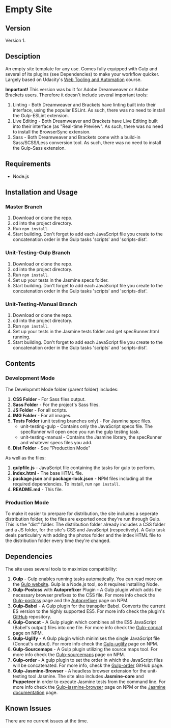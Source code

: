 # Empty Site

## Version

Version 1.

## Desciption

An empty site template for any use. Comes fully equipped with Gulp and several of its plugins (see Dependencies) to make your workflow quicker. Largely based on Udacity's [Web Tooling and Automation](https://www.udacity.com/course/web-tooling-automation--ud892) course.

**Important!** This version was built for Adobe Dreamweaver or Adobe Brackets users. Therefore it doesn't include several important tools:

1. Linting - Both Dreamweaver and Brackets have linting built into their interface, using the popular ESLint. As such, there was no need to install the Gulp-ESLint extension.
2. Live Editing - Both Dreamweaver and Brackets have Live Editing built into their interface (as "Real-time Preview". As such, there was no need to install the BrowserSync extension.
3. Sass - Both Dreamweaver and Brackets come with a build-in Sass/SCSS/Less conversion tool. As such, there was no need to install the Gulp-Sass extension.

## Requirements

- Node.js

## Installation and Usage

### Master Branch

1. Download or clone the repo.
2. cd into the project directory.
3. Run ```npm install```.
4. Start building. Don't forget to add each JavaScript file you create to the concatenation order in the Gulp tasks 'scripts' and 'scripts-dist'.

### Unit-Testing-Gulp Branch

1. Download or clone the repo.
2. cd into the project directory.
3. Run ```npm install```.
4. Set up your tests in the Jasmine specs folder.
5. Start building. Don't forget to add each JavaScript file you create to the concatenation order in the Gulp tasks 'scripts' and 'scripts-dist'.

### Unit-Testing-Manual Branch

1. Download or clone the repo.
2. cd into the project directory.
3. Run ```npm install```.
4. Set up your tests in the Jasmine tests folder and get specRunner.html running.
5. Start building. Don't forget to add each JavaScript file you create to the concatenation order in the Gulp tasks 'scripts' and 'scripts-dist'.

## Contents

### Development Mode

The Developmnt Mode folder (parent folder) includes:

1. **CSS Folder** - For Sass files output.
2. **Sass Folder** - For the project's Sass files.
3. **JS Folder** - For all scripts.
4. **IMG Folder** - For all images.
5. **Tests Folder** (unit testing branches only) - For Jasmine spec files.
	- unit-testing-gulp - Contains only the JavaScript specs file. The specRunner will open once you run the gulp testing task.
	- unit-testing-manual - Contains the Jasmine library, the specRunner and whatever specs files you add.
6. **Dist Folder** - See "Production Mode"

As well as the files:

1. **gulpfile.js** - JavaScript file containing the tasks for gulp to perform. 
2. **index.html** - The base HTML file.
3. **package.json** and **package-lock.json** - NPM files including all the required dependencies. To install, run ```npm install```.
4. **README.md** - This file.

### Production Mode

To make it easier to prerpare for distribution, the site includes a seperate distribution folder, to the files are exported once they're run through Gulp. This is the "dist" folder.
The distribution folder already includes a CSS folder and a JS folder, for the site's CSS and JavaScript (respectively). A Gulp task deals particulalry with adding the photos folder and the index HTML file to the distribution folder every time they're changed.

## Dependencies

The site uses several tools to maximize compatibility:

1. **Gulp** - Gulp enables running tasks automatically. You can read more on the [Gulp website](https://gulpjs.com). Gulp is a Node.js tool, so it requires installing Node.
2. **Gulp-Postcss** with **Autoprefixer** Plugin - A Gulp plugin which adds the necessary browser prefixes to the CSS file. For more info check the [Gulp-postcss](https://www.npmjs.com/package/gulp-postcss) page and the [Autoprefixer](https://www.npmjs.com/package/autoprefixer) page on NPM.
3. **Gulp-Babel** - A Gulp plugin for the transpiler Babel. Converts the current ES version to the highly supported ES5. For more info check the plugin's [GitHub](https://github.com/babel/gulp-babel) repository.
4. **Gulp-Concat** - A Gulp plugin which combines all the ES5 JavaScript (Babel's output) files into one file. For more info check the [Gulp-concat](https://www.npmjs.com/package/gulp-concat) page on NPM.
5. **Gulp-Uglify** - A Gulp plugin which minimises the single JavaScript file (Concat's output). For more info check the [Gulp-uglify](https://www.npmjs.com/package/gulp-uglify) page on NPM.
6. **Gulp-Sourcemaps** - A Gulp plugin utilizing the source maps tool. For more info check the [Gulp-sourcemaps](https://www.npmjs.com/package/gulp-sourcemaps) page on NPM.
7. **Gulp-order** - A gulp plugin to set the order in which the JavaScript files will be concatenated. For more info, check the [Gulp-order](https://github.com/sirlantis/gulp-order) GitHub page.
8. **Gulp-Jasmine-Browser** - A headless browser extension for the unit-testing tool Jasmine. The site also includes **Jasmine-core** and **Puppeteer** in order to execute Jasmine tests from the command line. For more info check the [Gulp-jasmine-browser](https://www.npmjs.com/package/gulp-jasmine-browser) page on NPM or the [Jasmine documentation](https://jasmine.github.io/) page.

## Known Issues

There are no current issues at the time.
